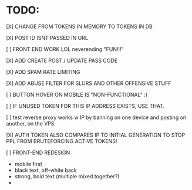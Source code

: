 # TODO:

[X] CHANGE FROM TOKENS IN MEMORY TO TOKENS IN DB

[X] POST ID ISNT PASSED IN URL

[ ] FRONT END WORK LOL neverending "FUN!!!"

[X] ADD CREATE POST / UPDATE PASS CODE

[X] ADD SPAM RATE LIMITING

[X] ADD ABUSE FILTER FOR SLURS AND OTHER OFFENSIVE STUFF

[ ] BUTTON HOVER ON MOBILE IS "NON-FUNCTIONAL" :)

[ ] IF UNUSED TOKEN FOR THIS IP ADDRESS EXISTS, USE THAT.

[ ] test reverse proxy works w IP by banning on one device and posting on another, on the VPS

[X] AUTH TOKEN ALSO COMPARES IP TO INITIAL GENERATION TO STOP PPL FROM BRUTEFORCING ACTIVE TOKENS!

[ ] FRONT-END REDESIGN

-   mobile first
-   black text, off-white back
-   strong, bold text (multiple mixed together?)
-

